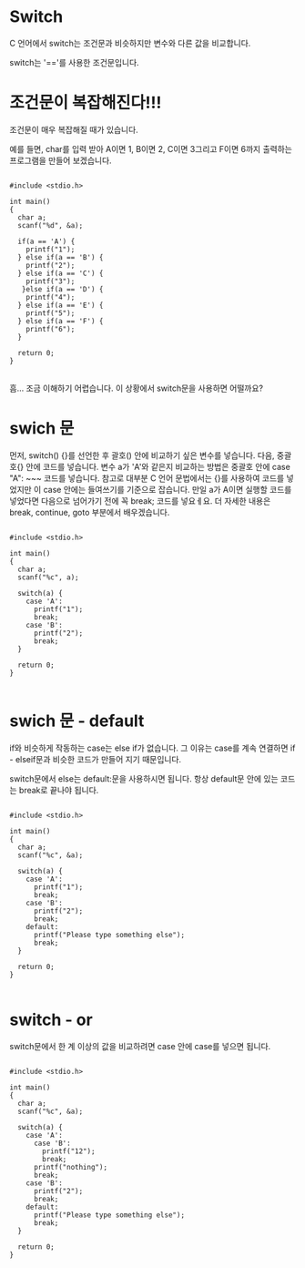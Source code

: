 # Switch

C 언어에서 switch는 조건문과 비슷하지만 변수와 다른 값을 비교합니다.

switch는 '=='를 사용한 조건문입니다.

# 조건문이 복잡해진다!!!

조건문이 매우 복잡해질 때가 있습니다.

예를 들면, char를 입력 받아 A이면 1, B이면 2, C이면 3그리고 F이면 6까지 출력하는 프로그램을 만들어 보겠습니다.

<pre>
<code>
#include &lt;stdio.h>

int main()
{
  char a;
  scanf("%d", &a);

  if(a == 'A') {
    printf("1");
  } else if(a == 'B') {
    printf("2");
  } else if(a == 'C') {
    printf("3");
   }else if(a == 'D') {
    printf("4");
  } else if(a == 'E') {
    printf("5");
  } else if(a == 'F') {
    printf("6");
  }

  return 0;
}
</code>
</pre>

흠... 조금 이해하기 어렵습니다. 이 상황에서 switch문을 사용하면 어떨까요?

# swich 문

먼저, switch() {}를 선언한 후 괄호() 안에 비교하기 싶은 변수를 넣습니다.
다음, 중괄호{} 안에 코드를 넣습니다.
변수 a가 'A'와 같은지 비교하는 방법은 중괄호 안에 case "A": ~~~ 코드를 넣습니다.
참고로 대부분 C 언어 문법에서는 {}를 사용하여 코드를 넣었지만 이 case 안에는 들여쓰기를 기준으로 잡습니다.
만일 a가 A이면 실행할 코드를 넣었다면 다음으로 넘어가기 전에 꼭 break; 코드를 넣요ㅔ요. 더 자세한 내용은 break, continue, goto 부분에서 배우겠습니다.

<pre>
<code>
#include &lt;stdio.h>

int main()
{
  char a;
  scanf("%c", a);

  switch(a) {
    case 'A':
      printf("1");
      break;
    case 'B':
      printf("2");
      break;
  }

  return 0;
}
</code>
</pre>

# swich 문 - default

if와 비슷하게 작동하는 case는 else if가 없습니다. 그 이유는 case를 계속 연결하면 if - elseif문과 비슷한 코드가 만들어 지기 때문입니다.

switch문에서 else는 default:문을 사용하시면 됩니다. 항상 default문 안에 있는 코드는 break로 끝나야 됩니다.

<pre>
<code>
#include &lt;stdio.h>

int main()
{
  char a;
  scanf("%c", &a);

  switch(a) {
    case 'A':
      printf("1");
      break;
    case 'B':
      printf("2");
      break;
    default:
      printf("Please type something else");
      break;
  }

  return 0;
}
</code>
</pre>

# switch - or

switch문에서 한 계 이상의 값을 비교하려면 case 안에 case를 넣으면 됩니다.

<pre>
<code>
#include &lt;stdio.h>

int main()
{
  char a;
  scanf("%c", &a);

  switch(a) {
    case 'A':
      case 'B':
        printf("12");
        break;
      printf("nothing");
      break;
    case 'B':
      printf("2");
      break;
    default:
      printf("Please type something else");
      break;
  }

  return 0;
}
</code>
</pre>
